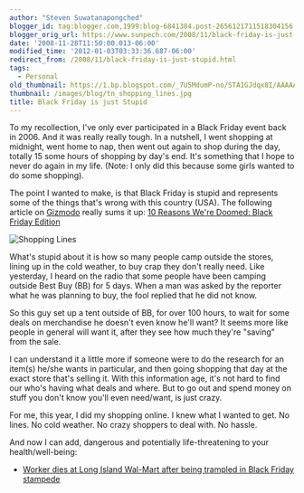 ```yaml
---
author: "Steven Suwatanapongched"
blogger_id: tag:blogger.com,1999:blog-6841384.post-2656121711518304156
blogger_orig_url: https://www.sunpech.com/2008/11/black-friday-is-just-stupid.html
date: '2008-11-28T11:50:00.013-06:00'
modified_time: '2012-01-03T03:33:36.687-06:00'
redirect_from: /2008/11/black-friday-is-just-stupid.html
tags:
  - Personal
old_thumbnail: https://1.bp.blogspot.com/_7U5MdumP-no/STA1GJdqx8I/AAAAAAAAIXg/GqO1waJAekQ/s600/shopping_lines.jpg
thumbnail: /images/blog/tn_shopping_lines.jpg
title: Black Friday is just Stupid
---
```



To my recollection, I've only ever participated in a Black Friday event back in 2006.  And it was really really tough.  In a nutshell, I went shopping at midnight, went home to nap, then went out again to shop during the day, totally 15 some hours of shopping by day's end.  It's something that I hope to never do again in my life.  (Note: I only did this because some girls wanted to do some shopping).

The point I wanted to make, is that Black Friday is stupid and represents some of the things that's wrong with this country (USA).  The following article on [Gizmodo](https://www.gizmodo.com/) really sums it up: [10 Reasons We're Doomed: Black Friday Edition](https://gizmodo.com/5098946/10-reasons-were-doomed-black-friday-edition)

![Shopping Lines](/images/blog/shopping_lines.jpg)

What's stupid about it is how so many people camp outside the stores, lining up in the cold weather, to buy crap they don't really need.  Like yesterday, I heard on the radio that some people have been camping outside Best Buy (BB) for 5 days.  When a man was asked by the reporter what he was planning to buy, the fool replied that he did not know.

So this guy set up a tent outside of BB, for over 100 hours, to wait for some deals on merchandise he doesn't even know he'll want?  It seems more like people in general will want it, after they see how much they're "saving" from the sale.

I can understand it a little more if someone were to do the research for an item(s) he/she wants in particular, and then going shopping that day at the exact store that's selling it.  With this information age, it's not hard to find our who's having what deals and where.  But to go out and spend money on stuff you don't know you'll even need/want, is just crazy.

For me, this year, I did my shopping online.  I knew what I wanted to get.  No lines.  No cold weather.  No crazy shoppers to deal with.  No hassle.

And now I can add, dangerous and potentially life-threatening to your health/well-being:

* [Worker dies at Long Island Wal-Mart after being trampled in Black Friday stampede](https://www.nydailynews.com/ny_local/2008/11/28/2008-11-28_worker_dies_at_long_island_walmart_after.html)
